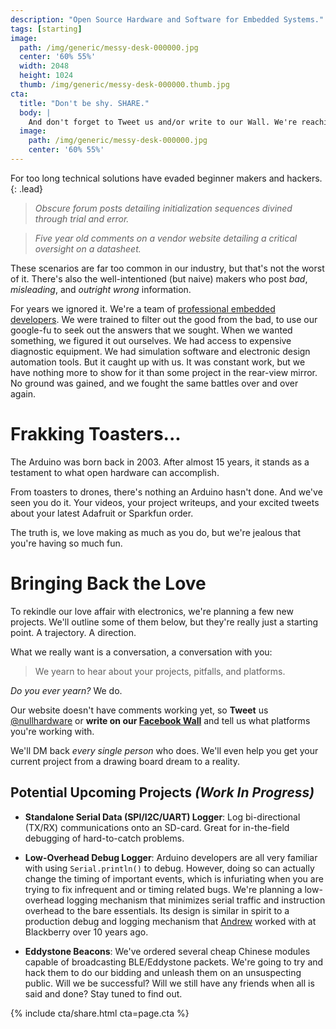 ```yaml
---
description: "Open Source Hardware and Software for Embedded Systems."
tags: [starting]
image:
  path: /img/generic/messy-desk-000000.jpg
  center: '60% 55%'
  width: 2048
  height: 1024
  thumb: /img/generic/messy-desk-000000.thumb.jpg
cta:
  title: "Don't be shy. SHARE."
  body: |
    And don't forget to Tweet us and/or write to our Wall. We're reaching out to help everyone that does.
  image:
    path: /img/generic/messy-desk-000000.jpg
    center: '60% 55%'
---
```


For too long technical solutions have evaded beginner makers and hackers.
{: .lead}

> *Obscure forum posts detailing initialization sequences divined through trial and error.*

> *Five year old comments on a vendor website detailing a critical oversight on a datasheet.*

These scenarios are far too common in our industry, but that's not the worst of it. There's also the well-intentioned (but naive) makers who post *bad*, *misleading*, and *outright wrong* information. 

For years we ignored it. We're a team of [professional embedded developers](/about/). We were trained to filter out the good from the bad, to use our google-fu to seek out the answers that we sought. When we wanted something, we figured it out ourselves. We had access to expensive diagnostic equipment. We had simulation software and electronic design automation tools. But it caught up with us. It was constant work, but we have nothing more to show for it than some project in the rear-view mirror. No ground was gained, and we fought the same battles over and over again.

# Frakking Toasters...

The Arduino was born back in 2003. After almost 15 years, it stands as a testament to what open hardware can accomplish.

From toasters to drones, there's nothing an Arduino hasn't done. And we've seen you do it. Your videos, your project writeups, and your excited tweets about your latest Adafruit or Sparkfun order.

The truth is, we love making as much as you do, but we're jealous that you're having so much fun.

# Bringing Back the Love

To rekindle our love affair with electronics, we're planning a few new projects. We'll outline some of them below, but they're really just a starting point. A trajectory. A direction.

What we really want is a conversation, a conversation with you:

> We yearn to hear about your projects, pitfalls, and platforms.

*Do you ever yearn?*  We do.

Our website doesn't have comments working yet, so **Tweet** us [@nullhardware](https://twitter.com/nullhardware) or **write on our [Facebook Wall](https://facebook.com/nullhardware)** and tell us what platforms you're working with.

We'll DM back *every single person* who does. We'll even help you get your current project from a drawing board dream to a reality.

## Potential Upcoming Projects *(Work In Progress)*

 - **Standalone Serial Data (SPI/I2C/UART) Logger**: Log bi-directional (TX/RX) communications onto an SD-card. Great for in-the-field debugging of hard-to-catch problems.

 - **Low-Overhead Debug Logger**: Arduino developers are all very familiar with using `Serial.println()` to debug. However, doing so can actually change the timing of important events, which is infuriating when you are trying to fix infrequent and or timing related bugs. We're planning a low-overhead logging mechanism that minimizes serial traffic and instruction overhead to the bare essentials. Its design is similar in spirit to a production debug and logging mechanism that [Andrew](/about/#andrew) worked with at Blackberry over 10 years ago.

 - **Eddystone Beacons**: We've ordered several cheap Chinese modules capable of broadcasting BLE/Eddystone packets. We're going to try and hack them to do our bidding and unleash them on an unsuspecting public. Will we be successful? Will we still have any friends when all is said and done? Stay tuned to find out.

{% include cta/share.html cta=page.cta %}